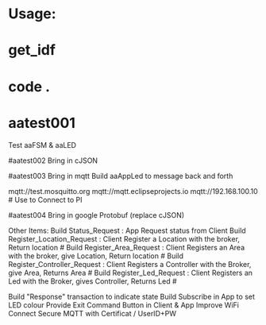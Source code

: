 
# Usage: 
# get_idf
# code .

# aatest001
Test aaFSM &amp; aaLED 

#aatest002
Bring in cJSON

#aatest003
Bring in mqtt
Build aaAppLed to message back and forth

mqtt://test.mosquitto.org
mqtt://mqtt.eclipseprojects.io
mqtt://192.168.100.10 # Use to Connect to PI

#aatest004 
Bring in google Protobuf (replace cJSON)

Other Items: 
Build Status_Request : App Request status from Client
Build Register_Location_Request : Client Register a Location with the broker, Return location #
Build Register_Area_Request : Client Registers an Area with the broker, give Location, Return location #
Build Register_Controller_Request : Client Registers a Controller with the Broker, give Area, Returns Area #
Build Register_Led_Request : Client Registers an Led with the Broker, gives Controller, Returns Led # 

Build "Response" transaction to indicate state 
Build Subscribe in App to set LED colour
Provide Exit Command Button in Client & App 
Improve WiFi Connect
Secure MQTT with Certificat / UserID+PW

